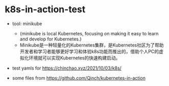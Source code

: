 # k8s-in-action-test

- tool: minikube
  - (minikube is local Kubernetes, focusing on making it easy to learn and develop for Kubernetes.)
  - Minikube是一种轻量化的Kubernetes集群，是Kubernetes社区为了帮助开发者和学习者能够更好学习和体验k8s功能而推出的，借助个人PC的虚拟化环境就可以实现Kubernetes的快速构建启动。
- test yamls for https://chinchao.xyz/2021/10/03/k8s/

- some files from https://github.com/Qinch/kubernetes-in-action
